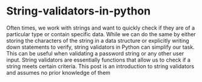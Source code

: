 # String-validators-in-python
Often times, we work with strings and want to quickly check if they are of a particular type or contain specific data. While we can do the same by either storing the characters of the string in a data structure or explicitly writing down statements to verify, string validators in Python can simplify our task. This can be useful when validating a password string or any other user input. String validators are essentially functions that allow us to check if a string meets certain criteria.
This post is an introduction to string validators and assumes no prior knowledge of them
